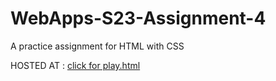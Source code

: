 # WebApps-S23-Assignment-4
A practice assignment for HTML with CSS

HOSTED AT : <a href="https://44-563-web-apps-s23.github.io/44563-webapps-s23-assignment4-Jagadishgollapalli/blob/main/play.html">click for play.html</a>